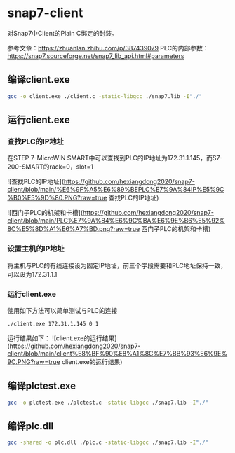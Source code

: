 # snap7-client
对Snap7中Client的Plain C绑定的封装。

参考文章：https://zhuanlan.zhihu.com/p/387439079
PLC的内部参数：https://snap7.sourceforge.net/snap7_lib_api.html#parameters
## 编译client.exe
```bash
gcc -o client.exe ./client.c -static-libgcc ./snap7.lib -I"./"
```

## 运行client.exe
### 查找PLC的IP地址
在STEP 7-MicroWIN SMART中可以查找到PLC的IP地址为172.31.1.145，而S7-200-SMART的rack=0，slot=1

![查找PLC的IP地址](https://github.com/hexiangdong2020/snap7-client/blob/main/%E6%9F%A5%E6%89%BEPLC%E7%9A%84IP%E5%9C%B0%E5%9D%80.PNG?raw=true 查找PLC的IP地址)

![西门子PLC的机架和卡槽](https://github.com/hexiangdong2020/snap7-client/blob/main/PLC%E7%9A%84%E6%9C%BA%E6%9E%B6%E5%92%8C%E5%8D%A1%E6%A7%BD.png?raw=true 西门子PLC的机架和卡槽)

### 设置主机的IP地址
将主机与PLC的有线连接设为固定IP地址，前三个字段需要和PLC地址保持一致，可以设为172.31.1.1
### 运行client.exe
使用如下方法可以简单测试与PLC的连接
```bash
./client.exe 172.31.1.145 0 1
```
运行结果如下：
![client.exe的运行结果](https://github.com/hexiangdong2020/snap7-client/blob/main/client%E8%BF%90%E8%A1%8C%E7%BB%93%E6%9E%9C.PNG?raw=true client.exe的运行结果)

## 编译plctest.exe
```bash
gcc -o plctest.exe ./plctest.c -static-libgcc ./snap7.lib -I"./"
```

## 编译plc.dll
```bash
gcc -shared -o plc.dll ./plc.c -static-libgcc ./snap7.lib -I"./"
```
